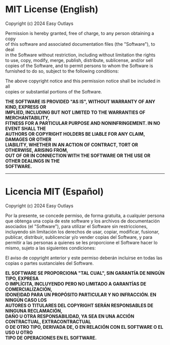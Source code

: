 # MIT License (English)

Copyright (c) 2024 Easy Outlays

Permission is hereby granted, free of charge, to any person obtaining a copy  
of this software and associated documentation files (the "Software"), to deal  
in the Software without restriction, including without limitation the rights  
to use, copy, modify, merge, publish, distribute, sublicense, and/or sell  
copies of the Software, and to permit persons to whom the Software is  
furnished to do so, subject to the following conditions:

The above copyright notice and this permission notice shall be included in all  
copies or substantial portions of the Software.

**THE SOFTWARE IS PROVIDED "AS IS", WITHOUT WARRANTY OF ANY KIND, EXPRESS OR  
IMPLIED, INCLUDING BUT NOT LIMITED TO THE WARRANTIES OF MERCHANTABILITY,  
FITNESS FOR A PARTICULAR PURPOSE AND NONINFRINGEMENT. IN NO EVENT SHALL THE  
AUTHORS OR COPYRIGHT HOLDERS BE LIABLE FOR ANY CLAIM, DAMAGES OR OTHER  
LIABILITY, WHETHER IN AN ACTION OF CONTRACT, TORT OR OTHERWISE, ARISING FROM,  
OUT OF OR IN CONNECTION WITH THE SOFTWARE OR THE USE OR OTHER DEALINGS IN THE  
SOFTWARE.**

---

# Licencia MIT (Español)

Copyright (c) 2024 Easy Outlays

Por la presente, se concede permiso, de forma gratuita, a cualquier persona  
que obtenga una copia de este software y los archivos de documentación  
asociados (el "Software"), para utilizar el Software sin restricciones,  
incluyendo sin limitación los derechos de usar, copiar, modificar, fusionar,  
publicar, distribuir, sublicenciar y/o vender copias del Software, y para  
permitir a las personas a quienes se les proporcione el Software hacer lo  
mismo, sujeto a las siguientes condiciones:

El aviso de copyright anterior y este permiso deberán incluirse en todas las  
copias o partes sustanciales del Software.

**EL SOFTWARE SE PROPORCIONA "TAL CUAL", SIN GARANTÍA DE NINGÚN TIPO, EXPRESA  
O IMPLÍCITA, INCLUYENDO PERO NO LIMITADO A GARANTÍAS DE COMERCIALIZACIÓN,  
IDONEIDAD PARA UN PROPÓSITO PARTICULAR Y NO INFRACCIÓN. EN NINGÚN CASO LOS  
AUTORES O TITULARES DEL COPYRIGHT SERÁN RESPONSABLES DE NINGUNA RECLAMACIÓN,  
DAÑO U OTRA RESPONSABILIDAD, YA SEA EN UNA ACCIÓN CONTRACTUAL, EXTRACONTRACTUAL  
O DE OTRO TIPO, DERIVADA DE, O EN RELACIÓN CON EL SOFTWARE O EL USO U OTRO  
TIPO DE OPERACIONES EN EL SOFTWARE.**
